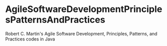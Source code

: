 # AgileSoftwareDevelopmentPrinciplesPatternsAndPractices
Robert C. Martin's Agile Software Development, Principles, Patterns, and Practices codes in Java
